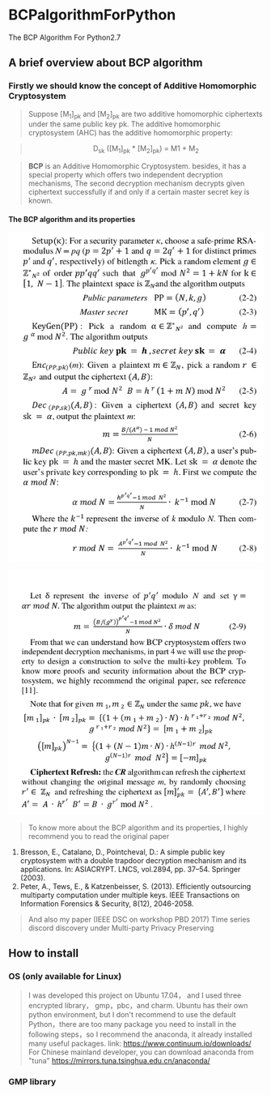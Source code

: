 # BCPalgorithmForPython
The BCP Algorithm For Python2.7

## A brief overview about BCP algorithm

### Firstly we should know the concept of Additive Homomorphic Cryptosystem
> Suppose [M<sub>1</sub>]<sub>pk</sub> and [M<sub>2</sub>]<sub>pk</sub> are two additive homomorphic ciphertexts under the same public key pk. The additive homomorphic cryptosystem (AHC) has the additive homomorphic property:

> <center> D<sub>sk</sub> ([M<sub>1</sub>]<sub>pk</sub> * [M<sub>2</sub>]<sub>pk</sub>) = M<sun>1</sub> + M<sub>2</sub></center >

> **BCP** is an Additive Homomorphic Cryptosystem. besides, it has a special property which offers two independent decryption mechanisms, The second decryption mechanism decrypts given ciphertext successfully if and only if a certain master secret key is known.

#### The BCP algorithm and its properties
![image](http://github.com/haodongliu/BCPalgorithmForPython/raw/master/BCPEncrypt/img/BCP1.png)

![image](http://github.com/haodongliu/BCPalgorithmForPython/raw/master/BCPEncrypt/img/BCP2.png)

> To know more about the BCP algorithm and its properties, I highly recommend you to read the original paper
 1. Bresson, E., Catalano, D., Pointcheval, D.: A simple public key cryptosystem with a double trapdoor decryption mechanism and its applications. In: ASIACRYPT. LNCS, vol.2894, pp. 37–54. Springer (2003).
 2. Peter, A., Tews, E., & Katzenbeisser, S. (2013). Efficiently outsourcing multiparty computation under multiple keys.
IEEE Transactions on Information Forensics & Security, 8(12), 2046-2058.

> And also my paper (IEEE DSC on workshop PBD 2017)
> Time series discord discovery under Multi-party Privacy Preserving

## How to install
### OS (only available for Linux)
> I was developed this project on Ubuntu 17.04， and I used three encrypted library， gmp，pbc，and charm.
> Ubuntu has their own python environment, but I don't recommend to use the default Python，there are too many package you need to install in the following steps，so I recommend the anaconda, it already installed many useful packages. link: https://www.continuum.io/downloads/   For Chinese mainland developer, you can download anaconda from "tuna" https://mirrors.tuna.tsinghua.edu.cn/anaconda/

### GMP library
>

